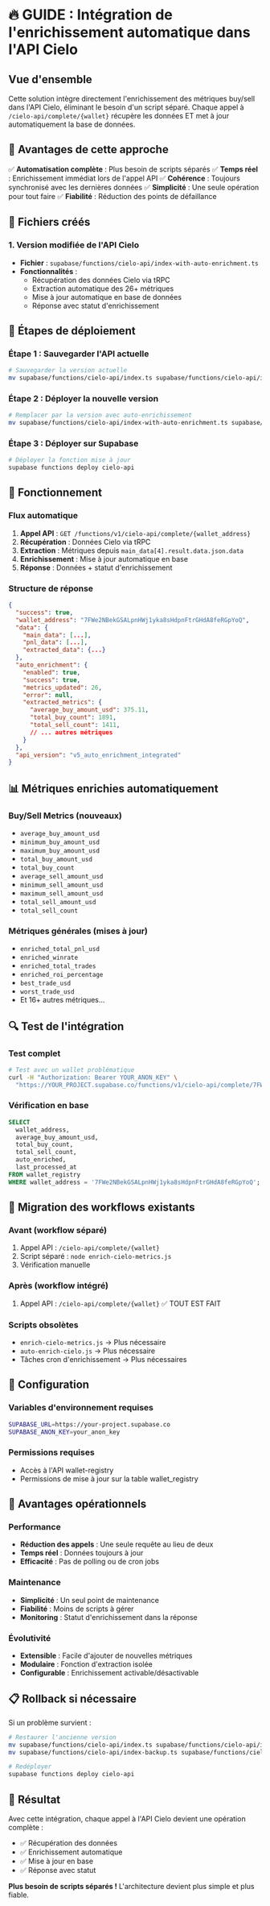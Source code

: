 # 🔥 GUIDE : Intégration de l'enrichissement automatique dans l'API Cielo

## Vue d'ensemble

Cette solution intègre directement l'enrichissement des métriques buy/sell dans l'API Cielo, éliminant le besoin d'un script séparé. Chaque appel à `/cielo-api/complete/{wallet}` récupère les données ET met à jour automatiquement la base de données.

## 🎯 Avantages de cette approche

✅ **Automatisation complète** : Plus besoin de scripts séparés
✅ **Temps réel** : Enrichissement immédiat lors de l'appel API
✅ **Cohérence** : Toujours synchronisé avec les dernières données
✅ **Simplicité** : Une seule opération pour tout faire
✅ **Fiabilité** : Réduction des points de défaillance

## 📂 Fichiers créés

### 1. Version modifiée de l'API Cielo
- **Fichier** : `supabase/functions/cielo-api/index-with-auto-enrichment.ts`
- **Fonctionnalités** :
  - Récupération des données Cielo via tRPC
  - Extraction automatique des 26+ métriques
  - Mise à jour automatique en base de données
  - Réponse avec statut d'enrichissement

## 🔧 Étapes de déploiement

### Étape 1 : Sauvegarder l'API actuelle
```bash
# Sauvegarder la version actuelle
mv supabase/functions/cielo-api/index.ts supabase/functions/cielo-api/index-backup.ts
```

### Étape 2 : Déployer la nouvelle version
```bash
# Remplacer par la version avec auto-enrichissement
mv supabase/functions/cielo-api/index-with-auto-enrichment.ts supabase/functions/cielo-api/index.ts
```

### Étape 3 : Déployer sur Supabase
```bash
# Déployer la fonction mise à jour
supabase functions deploy cielo-api
```

## 🎯 Fonctionnement

### Flux automatique

1. **Appel API** : `GET /functions/v1/cielo-api/complete/{wallet_address}`
2. **Récupération** : Données Cielo via tRPC
3. **Extraction** : Métriques depuis `main_data[4].result.data.json.data`
4. **Enrichissement** : Mise à jour automatique en base
5. **Réponse** : Données + statut d'enrichissement

### Structure de réponse

```json
{
  "success": true,
  "wallet_address": "7FWe2NBekGSALpnHWj1yka8sHdpnFtrGHdA8feRGpYoQ",
  "data": {
    "main_data": [...],
    "pnl_data": [...],
    "extracted_data": {...}
  },
  "auto_enrichment": {
    "enabled": true,
    "success": true,
    "metrics_updated": 26,
    "error": null,
    "extracted_metrics": {
      "average_buy_amount_usd": 375.11,
      "total_buy_count": 1891,
      "total_sell_count": 1411,
      // ... autres métriques
    }
  },
  "api_version": "v5_auto_enrichment_integrated"
}
```

## 📊 Métriques enrichies automatiquement

### Buy/Sell Metrics (nouveaux)
- `average_buy_amount_usd`
- `minimum_buy_amount_usd`
- `maximum_buy_amount_usd`
- `total_buy_amount_usd`
- `total_buy_count`
- `average_sell_amount_usd`
- `minimum_sell_amount_usd`
- `maximum_sell_amount_usd`
- `total_sell_amount_usd`
- `total_sell_count`

### Métriques générales (mises à jour)
- `enriched_total_pnl_usd`
- `enriched_winrate`
- `enriched_total_trades`
- `enriched_roi_percentage`
- `best_trade_usd`
- `worst_trade_usd`
- Et 16+ autres métriques...

## 🔍 Test de l'intégration

### Test complet
```bash
# Test avec un wallet problématique
curl -H "Authorization: Bearer YOUR_ANON_KEY" \
  "https://YOUR_PROJECT.supabase.co/functions/v1/cielo-api/complete/7FWe2NBekGSALpnHWj1yka8sHdpnFtrGHdA8feRGpYoQ"
```

### Vérification en base
```sql
SELECT 
  wallet_address,
  average_buy_amount_usd,
  total_buy_count,
  total_sell_count,
  auto_enriched,
  last_processed_at
FROM wallet_registry 
WHERE wallet_address = '7FWe2NBekGSALpnHWj1yka8sHdpnFtrGHdA8feRGpYoQ';
```

## 🚀 Migration des workflows existants

### Avant (workflow séparé)
1. Appel API : `/cielo-api/complete/{wallet}`
2. Script séparé : `node enrich-cielo-metrics.js`
3. Vérification manuelle

### Après (workflow intégré)
1. Appel API : `/cielo-api/complete/{wallet}` ✅ TOUT EST FAIT

### Scripts obsolètes
- `enrich-cielo-metrics.js` → Plus nécessaire
- `auto-enrich-cielo.js` → Plus nécessaire
- Tâches cron d'enrichissement → Plus nécessaires

## 🔧 Configuration

### Variables d'environnement requises
```bash
SUPABASE_URL=https://your-project.supabase.co
SUPABASE_ANON_KEY=your_anon_key
```

### Permissions requises
- Accès à l'API wallet-registry
- Permissions de mise à jour sur la table wallet_registry

## 🎯 Avantages opérationnels

### Performance
- **Réduction des appels** : Une seule requête au lieu de deux
- **Temps réel** : Données toujours à jour
- **Efficacité** : Pas de polling ou de cron jobs

### Maintenance
- **Simplicité** : Un seul point de maintenance
- **Fiabilité** : Moins de scripts à gérer
- **Monitoring** : Statut d'enrichissement dans la réponse

### Évolutivité
- **Extensible** : Facile d'ajouter de nouvelles métriques
- **Modulaire** : Fonction d'extraction isolée
- **Configurable** : Enrichissement activable/désactivable

## 📋 Rollback si nécessaire

Si un problème survient :

```bash
# Restaurer l'ancienne version
mv supabase/functions/cielo-api/index.ts supabase/functions/cielo-api/index-auto-enrichment.ts
mv supabase/functions/cielo-api/index-backup.ts supabase/functions/cielo-api/index.ts

# Redéployer
supabase functions deploy cielo-api
```

## 🎉 Résultat

Avec cette intégration, chaque appel à l'API Cielo devient une opération complète :
- ✅ Récupération des données
- ✅ Enrichissement automatique  
- ✅ Mise à jour en base
- ✅ Réponse avec statut

**Plus besoin de scripts séparés !** L'architecture devient plus simple et plus fiable.
